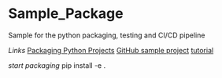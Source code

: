 # Sample_Package
Sample for the python packaging, testing and CI/CD pipeline

*Links*
[Packaging Python Projects](https://packaging.python.org/en/latest/tutorials/packaging-projects/)
[GitHub sample project](https://github.com/pypa/sampleproject)
[tutorial](https://www.youtube.com/watch?v=DhUpxWjOhME&ab_channel=mCoding)


*start packaging* 
pip install -e .